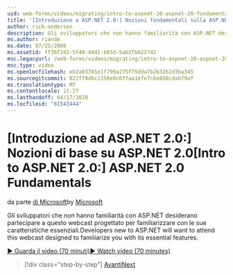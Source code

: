 ```yaml
---
uid: web-forms/videos/migrating/intro-to-aspnet-20-aspnet-20-fundamentals
title: '[Introduzione a ASP.NET 2.0:] Nozioni fondamentali sulla ASP.NET 2.0 Documenti Microsoft'
author: rick-anderson
description: Gli sviluppatori che non hanno familiarità con ASP.NET desiderano partecipare a questo webcast progettato per familiarizzare con le sue caratteristiche essenziali.
ms.author: riande
ms.date: 07/25/2006
ms.assetid: ff36f242-5f40-44d1-b65d-5ab2fb622742
msc.legacyurl: /web-forms/videos/migrating/intro-to-aspnet-20-aspnet-20-fundamentals
msc.type: video
ms.openlocfilehash: eb2a03701e1f799a275f75dda7b2b32b2d3ba345
ms.sourcegitcommit: 022f79dbc1350e0c6ffaa1e7e7c6e850cdabf9af
ms.translationtype: MT
ms.contentlocale: it-IT
ms.lasthandoff: 04/17/2020
ms.locfileid: "81543444"
---
```

# <a name="intro-to-aspnet-20-aspnet-20-fundamentals"></a><span data-ttu-id="00ae1-103">[Introduzione ad ASP.NET 2.0:] Nozioni di base su ASP.NET 2.0</span><span class="sxs-lookup"><span data-stu-id="00ae1-103">[Intro to ASP.NET 2.0:] ASP.NET 2.0 Fundamentals</span></span>

<span data-ttu-id="00ae1-104">da parte [di Microsoft](https://github.com/microsoft)</span><span class="sxs-lookup"><span data-stu-id="00ae1-104">by [Microsoft](https://github.com/microsoft)</span></span>

<span data-ttu-id="00ae1-105">Gli sviluppatori che non hanno familiarità con ASP.NET desiderano partecipare a questo webcast progettato per familiarizzare con le sue caratteristiche essenziali.</span><span class="sxs-lookup"><span data-stu-id="00ae1-105">Developers new to ASP.NET will want to attend this webcast designed to familiarize you with its essential features.</span></span>

[<span data-ttu-id="00ae1-106">&#9654; Guarda il video (70 minuti)</span><span class="sxs-lookup"><span data-stu-id="00ae1-106">&#9654; Watch video (70 minutes)</span></span>](https://channel9.msdn.com/Blogs/ASP-NET-Site-Videos/intro-to-aspnet-20-aspnet-20-fundamentals)

> [!div class="step-by-step"]
> [<span data-ttu-id="00ae1-107">Avanti</span><span class="sxs-lookup"><span data-stu-id="00ae1-107">Next</span></span>](intro-to-aspnet-20-user-interface-elements.md)
